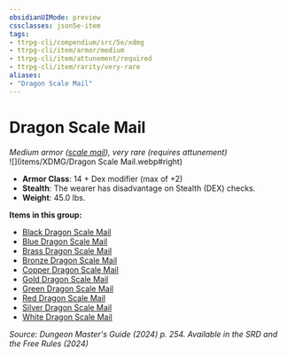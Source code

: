 ```yaml
---
obsidianUIMode: preview
cssclasses: json5e-item
tags:
- ttrpg-cli/compendium/src/5e/xdmg
- ttrpg-cli/item/armor/medium
- ttrpg-cli/item/attunement/required
- ttrpg-cli/item/rarity/very-rare
aliases: 
- "Dragon Scale Mail"
---
```

# Dragon Scale Mail
*Medium armor ([scale mail](/3-Mechanics/CLI/items/scale-mail-xphb.md)), very rare (requires attunement)*  
![](items/XDMG/Dragon Scale Mail.webp#right)

- **Armor Class**: 14 + Dex modifier (max of +2)
- **Stealth**: The wearer has disadvantage on Stealth (DEX) checks.
- **Weight**: 45.0 lbs.

**Items in this group:**

- [Black Dragon Scale Mail](/3-Mechanics/CLI/items/black-dragon-scale-mail-xdmg.md)
- [Blue Dragon Scale Mail](/3-Mechanics/CLI/items/blue-dragon-scale-mail-xdmg.md)
- [Brass Dragon Scale Mail](/3-Mechanics/CLI/items/brass-dragon-scale-mail-xdmg.md)
- [Bronze Dragon Scale Mail](/3-Mechanics/CLI/items/bronze-dragon-scale-mail-xdmg.md)
- [Copper Dragon Scale Mail](/3-Mechanics/CLI/items/copper-dragon-scale-mail-xdmg.md)
- [Gold Dragon Scale Mail](/3-Mechanics/CLI/items/gold-dragon-scale-mail-xdmg.md)
- [Green Dragon Scale Mail](/3-Mechanics/CLI/items/green-dragon-scale-mail-xdmg.md)
- [Red Dragon Scale Mail](/3-Mechanics/CLI/items/red-dragon-scale-mail-xdmg.md)
- [Silver Dragon Scale Mail](/3-Mechanics/CLI/items/silver-dragon-scale-mail-xdmg.md)
- [White Dragon Scale Mail](/3-Mechanics/CLI/items/white-dragon-scale-mail-xdmg.md)

*Source: Dungeon Master's Guide (2024) p. 254. Available in the <span title='Systems Reference Document (5.2)'>SRD</span> and the Free Rules (2024)*